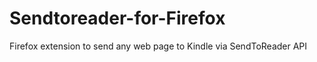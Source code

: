 Sendtoreader-for-Firefox
========================

Firefox extension to send any web page to Kindle via SendToReader API
